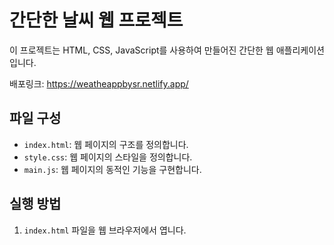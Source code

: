 # 간단한 날씨 웹 프로젝트

이 프로젝트는 HTML, CSS, JavaScript를 사용하여 만들어진 간단한 웹 애플리케이션입니다.

배포링크: https://weatheappbysr.netlify.app/

## 파일 구성

- `index.html`: 웹 페이지의 구조를 정의합니다.
- `style.css`: 웹 페이지의 스타일을 정의합니다.
- `main.js`: 웹 페이지의 동적인 기능을 구현합니다.

## 실행 방법

1. `index.html` 파일을 웹 브라우저에서 엽니다.
